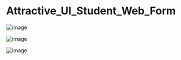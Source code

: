 # Attractive_UI_Student_Web_Form

![image](https://user-images.githubusercontent.com/114800813/221638422-9ae235ce-8b05-45e6-93f9-5b4a7e3e7c74.png)

![image](https://user-images.githubusercontent.com/114800813/221638487-9ddedec3-4895-40c0-a3fd-9119133a4b18.png)

![image](https://user-images.githubusercontent.com/114800813/222510488-3e01f954-2ff0-49c7-a5f7-cd1984992439.png)


